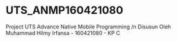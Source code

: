 # UTS_ANMP160421080
Project UTS Advance Native Mobile Programming /n
Disusun Oleh Muhammad Hilmy Irfansa - 160421080 - KP C
